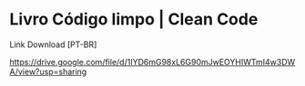 # Livro Código limpo | Clean Code

Link Download
[PT-BR]

https://drive.google.com/file/d/1IYD6mG98xL6G90mJwEOYHIWTmI4w3DWA/view?usp=sharing
